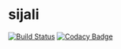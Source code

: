 # sijali

[![Build Status](https://travis-ci.org/OscarOdic/sijali.svg?branch=master)](https://travis-ci.org/OscarOdic/sijali)
[![Codacy Badge](https://api.codacy.com/project/badge/Grade/523658de9d2a429d853ed08b0885116b)](https://www.codacy.com/app/OscarOdic/sijali?utm_source=github.com&amp;utm_medium=referral&amp;utm_content=OscarOdic/sijali&amp;utm_campaign=Badge_Grade)
